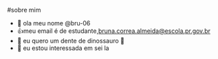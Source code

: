 #sobre mim
- 👋 ola meu nome @bru-06
- 👍meu email é de estudante,bruna.correa.almeida@escola.pr.gov.br
- 👀 eu quero um dente de dinossauro 🌱
- 🌱 eu estou interessada em sei la



